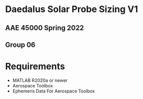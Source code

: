 # Daedalus Solar Probe Sizing V1
## AAE 45000 Spring 2022
## Group 06

# Requirements
- MATLAB R2020a or newer
- Aerospace Toolbox
- Ephemeris Data For Aerospace Toolbox